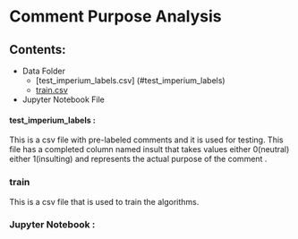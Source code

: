 # Comment Purpose Analysis


## Contents:
* Data Folder 
  * [test_imperium_labels.csv] (#test_imperium_labels)
  * [train.csv](#train)
* Jupyter Notebook File 


#### test_imperium_labels :
This is a csv file with pre-labeled comments and it is used for testing.
This file has a completed column named insult that takes values either 0(neutral) either 1(insulting) and represents the actual purpose of the comment . 

### train
This is a csv file that is used to train the algorithms.

### Jupyter Notebook :
